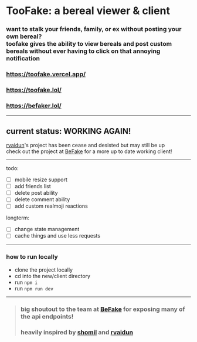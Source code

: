 # TooFake: a bereal viewer & client

### want to stalk your friends, family, or ex without posting your own bereal? </br> toofake gives the ability to view bereals and post custom bereals without ever having to click on that annoying notification

### https://toofake.vercel.app/
### https://toofake.lol/
### https://befaker.lol/

---
## current status: WORKING AGAIN!

[rvaidun](https://github.com/rvaidun)'s project has been cease and desisted but may still be up  
check out the project at [BeFake](https://github.com/notmarek/BeFake) for a more up to date working client!

---

todo:
- [ ] mobile resize support
- [ ] add friends list
- [ ] delete post ability
- [ ] delete comment ability
- [ ] add custom realmoji reactions

longterm:
- [ ] change state management
- [ ] cache things and use less requests

---

### how to run locally

* clone the project locally
* cd into the new/client directory
* run `npm i`
* run `npm run dev`

---

> ### big shoutout to the team at [BeFake](https://github.com/notmarek/BeFake) for exposing many of the api endpoints!
> ### heavily inspired by [shomil](https://shomil.me/bereal/) and [rvaidun](https://github.com/rvaidun) 
